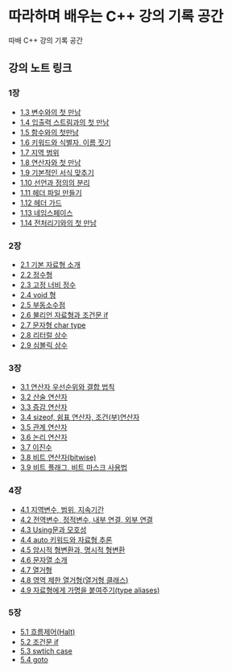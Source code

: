 # 따라하며 배우는 C++ 강의 기록 공간

 따배 C++ 강의 기록 공간

## 강의 노트 링크
### 1장
- [1.3 변수와의 첫 만남](https://github.com/Joseph-Cha/CppStudyWithDBCpp/blob/main/Note/ch.1/1.3%20%EB%B3%80%EC%88%98%EC%99%80%EC%9D%98%20%EC%B2%AB%20%EB%A7%8C%EB%82%A8.md)
- [1.4 입출력 스트림과의 첫 만남](https://github.com/Joseph-Cha/CppStudyWithDBCpp/blob/main/Note/ch.1/1.4%20%EC%9E%85%EC%B6%9C%EB%A0%A5%20%EC%8A%A4%ED%8A%B8%EB%A6%BC%EA%B3%BC%EC%9D%98%20%EC%B2%AB%20%EB%A7%8C%EB%82%A8.md)
- [1.5 함수와의 첫만남](https://github.com/Joseph-Cha/CppStudyWithDBCpp/blob/main/Note/ch.1/1.5%20%ED%95%A8%EC%88%98%EC%99%80%EC%9D%98%20%EC%B2%AB%20%EB%A7%8C%EB%82%A8.md)
- [1.6 키워드와 식별자, 이름 짓기](https://github.com/Joseph-Cha/CppStudyWithDBCpp/blob/main/Note/ch.1/1.6%20%ED%82%A4%EC%9B%8C%EB%93%9C%EC%99%80%20%EC%8B%9D%EB%B3%84%EC%9E%90%2C%20%EC%9D%B4%EB%A6%84%20%EC%A7%93%EA%B8%B0.md)
- [1.7 지역 범위](https://github.com/Joseph-Cha/CppStudyWithDBCpp/blob/main/Note/ch.1/1.7%20%EC%A7%80%EC%97%AD%20%EB%B2%94%EC%9C%84.md)
- [1.8 연산자와 첫 만남](https://github.com/Joseph-Cha/CppStudyWithDBCpp/blob/main/Note/ch.1/1.8%20%EC%97%B0%EC%82%B0%EC%9E%90%EC%99%80%20%EC%B2%AB%20%EB%A7%8C%EB%82%A8.md)
- [1.9 기본적인 서식 맞추기](https://github.com/Joseph-Cha/CppStudyWithDBCpp/blob/main/Note/ch.1/1.9%20%EA%B8%B0%EB%B3%B8%EC%A0%81%EC%9D%B8%20%EC%84%9C%EC%8B%9D%20%EB%A7%9E%EC%B6%94%EA%B8%B0.md)
- [1.10 선언과 정의의 분리](https://github.com/Joseph-Cha/CppStudyWithDBCpp/blob/main/Note/ch.1/1.10%20%EC%84%A0%EC%96%B8%EA%B3%BC%20%EC%A0%95%EC%9D%98%EC%9D%98%20%EB%B6%84%EB%A6%AC.md)
- [1.11 헤더 파일 만들기](https://github.com/Joseph-Cha/CppStudyWithDBCpp/blob/main/Note/ch.1/1.11%20%ED%97%A4%EB%8D%94%20%ED%8C%8C%EC%9D%BC%20%EB%A7%8C%EB%93%A4%EA%B8%B0.md)
- [1.12 헤더 가드](https://github.com/Joseph-Cha/CppStudyWithDBCpp/blob/main/Note/ch.1/1.12%20%ED%97%A4%EB%8D%94%20%EA%B0%80%EB%93%9C.md)
- [1.13 네임스페이스](https://github.com/Joseph-Cha/CppStudyWithDBCpp/blob/main/Note/ch.1/1.13%20%EB%84%A4%EC%9E%84%EC%8A%A4%ED%8E%98%EC%9D%B4%EC%8A%A4.md)
- [1.14 전처리기와의 첫 만남](https://github.com/Joseph-Cha/CppStudyWithDBCpp/blob/main/Note/ch.1/1.14%20%EC%A0%84%EC%B2%98%EB%A6%AC%EA%B8%B0%EC%99%80%EC%9D%98%20%EC%B2%AB%20%EB%A7%8C%EB%82%A8.md)

### 2장
- [2.1 기본 자료형 소개](https://github.com/Joseph-Cha/CppStudyWithDBCpp/blob/main/Note/ch.2/2.1%20%EA%B8%B0%EB%B3%B8%20%EC%9E%90%EB%A3%8C%ED%98%95%20%EC%86%8C%EA%B0%9C.md)
- [2.2 정수형](https://github.com/Joseph-Cha/CppStudyWithDBCpp/blob/main/Note/ch.2/2.2%20%EC%A0%95%EC%88%98%ED%98%95.md)
- [2.3 고정 너비 정수](https://github.com/Joseph-Cha/CppStudyWithDBCpp/blob/main/Note/ch.2/2.3%20%EA%B3%A0%EC%A0%95%20%EB%84%88%EB%B9%84%20%EC%A0%95%EC%88%98.md)
- [2.4 void 형](https://github.com/Joseph-Cha/CppStudyWithDBCpp/blob/main/Note/ch.2/2.4%20void%20%ED%98%95.md)
- [2.5 부동소수점](https://github.com/Joseph-Cha/CppStudyWithDBCpp/blob/main/Note/ch.2/2.5%20%EB%B6%80%EB%8F%99%EC%86%8C%EC%88%98%EC%A0%90.md)
- [2.6 불리언 자료형과 조건문 if](https://github.com/Joseph-Cha/CppStudyWithDBCpp/blob/main/Note/ch.2/2.6%20%EB%B6%88%EB%A6%AC%EC%96%B8%20%EC%9E%90%EB%A3%8C%ED%98%95%EA%B3%BC%20%EC%A1%B0%EA%B1%B4%EB%AC%B8%20if.md)
- [2.7 문자형 char type](https://github.com/Joseph-Cha/CppStudyWithDBCpp/blob/main/Note/ch.2/2.7%20%EB%AC%B8%EC%9E%90%ED%98%95%20char%20type.md)
- [2.8 리터럴 상수](https://github.com/Joseph-Cha/CppStudyWithDBCpp/blob/main/Note/ch.2/2.8%20%EB%A6%AC%ED%84%B0%EB%9F%B4%20%EC%83%81%EC%88%98.md)
- [2.9 심볼릭 상수](https://github.com/Joseph-Cha/CppStudyWithDBCpp/blob/main/Note/ch.2/2.9%20%EC%8B%AC%EB%B3%BC%EB%A6%AD%20%EC%83%81%EC%88%98.md)

### 3장
- [3.1 연산자 우선순위와 결합 법칙](https://github.com/Joseph-Cha/CppStudyWithDBCpp/blob/main/Note/ch.3/3.1%20%EC%97%B0%EC%82%B0%EC%9E%90%20%EC%9A%B0%EC%84%A0%EC%88%9C%EC%9C%84%EC%99%80%20%EA%B2%B0%ED%95%A9%20%EB%B2%95%EC%B9%99.md)
- [3.2 산술 연산자](https://github.com/Joseph-Cha/CppStudyWithDBCpp/blob/main/Note/ch.3/3.2%20%EC%82%B0%EC%88%A0%20%EC%97%B0%EC%82%B0%EC%9E%90.md)
- [3.3 증감 연산자](https://github.com/Joseph-Cha/CppStudyWithDBCpp/blob/main/Note/ch.3/3.3%20%EC%A6%9D%EA%B0%90%20%EC%97%B0%EC%82%B0%EC%9E%90.md)
- [3.4 sizeof, 쉼표 연산자, 조건(부)연산자](https://github.com/Joseph-Cha/CppStudyWithDBCpp/blob/main/Note/ch.3/3.4%20sizeof%2C%20%EC%89%BC%ED%91%9C%20%EC%97%B0%EC%82%B0%EC%9E%90%2C%20%EC%A1%B0%EA%B1%B4(%EB%B6%80)%EC%97%B0%EC%82%B0%EC%9E%90.md)
- [3.5 관계 연산자](https://github.com/Joseph-Cha/CppStudyWithDBCpp/blob/main/Note/ch.3/3.5%20%EA%B4%80%EA%B3%84%20%EC%97%B0%EC%82%B0%EC%9E%90.md)
- [3.6 논리 연산자](https://github.com/Joseph-Cha/CppStudyWithDBCpp/blob/main/Note/ch.3/3.6%20%EB%85%BC%EB%A6%AC%20%EC%97%B0%EC%82%B0%EC%9E%90.md)
- [3.7 이진수](https://github.com/Joseph-Cha/CppStudyWithDBCpp/blob/main/Note/ch.3/3.7%20%EC%9D%B4%EC%A7%84%EC%88%98.md)
- [3.8 비트 연산자(bitwise)](https://github.com/Joseph-Cha/CppStudyWithDBCpp/blob/main/Note/ch.3/3.8%20%EB%B9%84%ED%8A%B8%20%EC%97%B0%EC%82%B0%EC%9E%90(bitwise).md)
- [3.9 비트 플래그, 비트 마스크 사용법](https://github.com/Joseph-Cha/CppStudyWithDBCpp/blob/main/Note/ch.3/3.9%20%EB%B9%84%ED%8A%B8%20%ED%94%8C%EB%9E%98%EA%B7%B8%2C%20%EB%B9%84%ED%8A%B8%20%EB%A7%88%EC%8A%A4%ED%81%AC%20%EC%82%AC%EC%9A%A9%EB%B2%95.md)

### 4장
- [4.1 지역변수, 범위, 지속기간](https://github.com/Joseph-Cha/CppStudyWithDBCpp/blob/main/Note/ch.4/4.1%20%EC%A7%80%EC%97%AD%EB%B3%80%EC%88%98%2C%20%EB%B2%94%EC%9C%84%2C%20%EC%A7%80%EC%86%8D%EA%B8%B0%EA%B0%84.md)
- [4.2 전역변수, 정적변수, 내부 연결, 외부 연결](https://github.com/Joseph-Cha/CppStudyWithDBCpp/blob/main/Note/ch.4/4.2%20%EC%A0%84%EC%97%AD%EB%B3%80%EC%88%98%2C%20%EC%A0%95%EC%A0%81%EB%B3%80%EC%88%98%2C%20%EB%82%B4%EB%B6%80%20%EC%97%B0%EA%B2%B0%2C%20%EC%99%B8%EB%B6%80%20%EC%97%B0%EA%B2%B0.md)
- [4.3 Using문과 모호성](https://github.com/Joseph-Cha/CppStudyWithDBCpp/blob/main/Note/ch.4/4.3%20Using%EB%AC%B8%EA%B3%BC%20%EB%AA%A8%ED%98%B8%EC%84%B1.md)
- [4.4 auto 키워드와 자료형 추론](https://github.com/Joseph-Cha/CppStudyWithDBCpp/blob/main/Note/ch.4/4.4%20auto%20%ED%82%A4%EC%9B%8C%EB%93%9C%EC%99%80%20%EC%9E%90%EB%A3%8C%ED%98%95%20%EC%B6%94%EB%9F%B0.md)
- [4.5 암시적 형변환과, 명시적 형변환](https://github.com/Joseph-Cha/CppStudyWithDBCpp/blob/main/Note/ch.4/4.5%20%EC%95%94%EC%8B%9C%EC%A0%81%20%ED%98%95%EB%B3%80%ED%99%98%EA%B3%BC%2C%20%EB%AA%85%EC%8B%9C%EC%A0%81%20%ED%98%95%EB%B3%80%ED%99%98.md)
- [4.6 문자열 소개](https://github.com/Joseph-Cha/CppStudyWithDBCpp/blob/main/Note/ch.4/4.6%20%EB%AC%B8%EC%9E%90%EC%97%B4%20%EC%86%8C%EA%B0%9C.md)
- [4.7 열거형](https://github.com/Joseph-Cha/CppStudyWithDBCpp/blob/main/Note/ch.4/4.7%20%EC%97%B4%EA%B1%B0%ED%98%95.md)
- [4.8 영역 제한 열거형(열거형 클래스)](https://github.com/Joseph-Cha/CppStudyWithDBCpp/blob/main/Note/ch.4/4.8%20%EC%98%81%EC%97%AD%20%EC%A0%9C%ED%95%9C%20%EC%97%B4%EA%B1%B0%ED%98%95(%EC%97%B4%EA%B1%B0%ED%98%95%20%ED%81%B4%EB%9E%98%EC%8A%A4).md)
- [4.9 자료형에게 가명을 붙여주기(type aliases)](https://github.com/Joseph-Cha/CppStudyWithDBCpp/blob/main/Note/ch.4/4.9%20%EC%9E%90%EB%A3%8C%ED%98%95%EC%97%90%EA%B2%8C%20%EA%B0%80%EB%AA%85%EC%9D%84%20%EB%B6%99%EC%97%AC%EC%A3%BC%EA%B8%B0(type%20aliases).md)

### 5장
- [5.1 흐름제어(Halt)](https://github.com/Joseph-Cha/CppStudyWithDBCpp/blob/main/Note/ch.5/5.1%20%ED%9D%90%EB%A6%84%EC%A0%9C%EC%96%B4(Halt).md)
- [5.2 조건문 if](https://github.com/Joseph-Cha/CppStudyWithDBCpp/blob/main/Note/ch.5/5.2%20%EC%A1%B0%EA%B1%B4%EB%AC%B8%20if.md)
- [5.3 swtich case](https://github.com/Joseph-Cha/CppStudyWithDBCpp/blob/main/Note/ch.5/5.3%20swtich%20case.md)
- [5.4 goto](https://github.com/Joseph-Cha/CppStudyWithDBCpp/blob/main/Note/ch.5/5.4%20goto.md)
